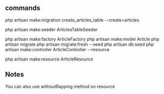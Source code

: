 ## commands
php artisan make:migration create_articles_table --create=articles

php artisan make:seeder ArticlesTableSeeder

php artisan make:factory ArticleFactory
php artisan make:model Article
php artisan migrate
php artisan migrate:fresh --seed
php artisan db:seed
php artisan make:controller ArticleController --resource

php artisan make:resource ArticleResource

## Notes
<!-- use Illuminate\Http\Resources\Json\JsonResource -->
You can also use withoutRapping method on resource
